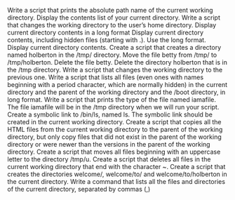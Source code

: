 Write a script that prints the absolute path name of the current working directory.
Display the contents list of your current directory.
Write a script that changes the working directory to the user’s home directory.
Display current directory contents in a long format 
Display current directory contents, including hidden files (starting with .). Use the long format. Display current directory contents. 
Create a script that creates a directory named holberton in the /tmp/ directory. 
Move the file betty from /tmp/ to /tmp/holberton. 
Delete the file betty. 
Delete the directory holberton that is in the /tmp directory. 
Write a script that changes the working directory to the previous one.
Write a script that lists all files (even ones with names beginning with a period character, which are normally hidden) in the current directory and the parent of the working directory and the /boot directory, in long format.
Write a script that prints the type of the file named iamafile. The file iamafile will be in the /tmp directory when we will run your script. 
Create a symbolic link to /bin/ls, named ls. The symbolic link should be created in the current working directory.
Create a script that copies all the HTML files from the current working directory to the parent of the working directory, but only copy files that did not exist in the parent of the working directory or were newer than the versions in the parent of the working directory. 
Create a script that moves all files beginning with an uppercase letter to the directory /tmp/u. 
Create a script that deletes all files in the current working directory that end with the character ~. 
Create a script that creates the directories welcome/, welcome/to/ and welcome/to/holberton in the current directory.
Write a command that lists all the files and directories of the current directory, separated by commas (,)
